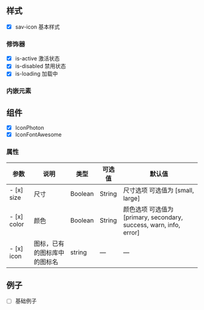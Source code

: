 ## 样式

- [x] sav-icon 基本样式

### 修饰器

- [x] is-active 激活状态
- [x] is-disabled 禁用状态
- [x] is-loading 加载中

### 内嵌元素



## 组件
- [x] IconPhoton
- [x] IconFontAwesome

### 属性

| 参数              | 说明    | 类型      | 可选值       | 默认值   |
|----------        |-------- |---------- |-------------  |-------- |
- [x] size         | 尺寸   | 	Boolean | String   |   尺寸选项 可选值为 [small, large] |  false
- [x] color         |颜色   | 	Boolean | String   |   颜色选项 可选值为 [primary, secondary, success, warn, info, error] |  fals 
- [x] icon        | 图标，已有的图标库中的图标名 | string   |  —  |  —  |



## 例子

- [ ] 基础例子 
